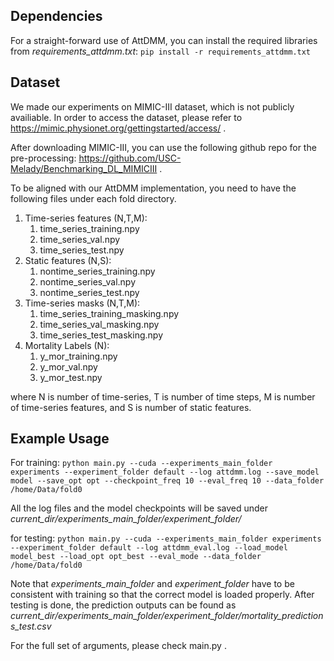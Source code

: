 ## Dependencies 

For a straight-forward use of AttDMM, you can install the required libraries from *requirements_attdmm.txt*:
`pip install -r requirements_attdmm.txt`

## Dataset

We made our experiments on MIMIC-III dataset, which is not publicly availiable. In order to access the dataset, please refer to https://mimic.physionet.org/gettingstarted/access/ .

After downloading MIMIC-III, you can use the following github repo for the pre-processing: https://github.com/USC-Melady/Benchmarking_DL_MIMICIII . 

To be aligned with our AttDMM implementation, you need to have the following files under each fold directory.
1. Time-series features (N,T,M):
	1. time_series_training.npy
	1. time_series_val.npy
	1. time_series_test.npy
1. Static features (N,S):
	1. nontime_series_training.npy
	1. nontime_series_val.npy
	1. nontime_series_test.npy
1. Time-series masks (N,T,M):
	1. time_series_training_masking.npy
	1. time_series_val_masking.npy
	1. time_series_test_masking.npy
1. Mortality Labels (N):
	1. y_mor_training.npy
	1. y_mor_val.npy
	1. y_mor_test.npy

where N is number of time-series, T is number of time steps, M is number of time-series features, and S is number of static features.

## Example Usage

For training:
`python main.py --cuda --experiments_main_folder experiments --experiment_folder default --log attdmm.log --save_model model --save_opt opt --checkpoint_freq 10 --eval_freq 10 --data_folder /home/Data/fold0`

All the log files and the model checkpoints will be saved under *current_dir/experiments_main_folder/experiment_folder/*

for testing:
`python main.py --cuda --experiments_main_folder experiments --experiment_folder default --log attdmm_eval.log --load_model model_best --load_opt opt_best --eval_mode --data_folder /home/Data/fold0`

Note that *experiments_main_folder* and *experiment_folder* have to be consistent with training so that the correct model is loaded properly.  After testing is done, the prediction outputs can be found as *current_dir/experiments_main_folder/experiment_folder/mortality_predictions_test.csv*

For the full set of arguments, please check main.py .
